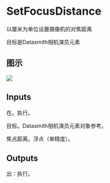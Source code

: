 # SetFocusDistance

以厘米为单位设置摄像机的对焦距离

目标是Datasmith相机演员元素

## 图示

![]($-20221218-18384562.png)

## Inputs

在。执行。

目标。Datasmith相机演员元素对象参考。

焦点距离。浮点（单精度）。  

## Outputs

出：执行。
